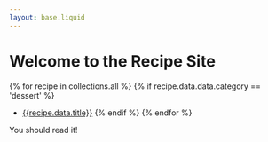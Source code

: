 ```yaml
---
layout: base.liquid
---
```


# Welcome to the Recipe Site
{% for recipe in collections.all %}
{% if recipe.data.data.category == 'dessert' %}
- [{{recipe.data.title}}]({{recipe.url}})
{% endif %}
{% endfor %}

You should read it!